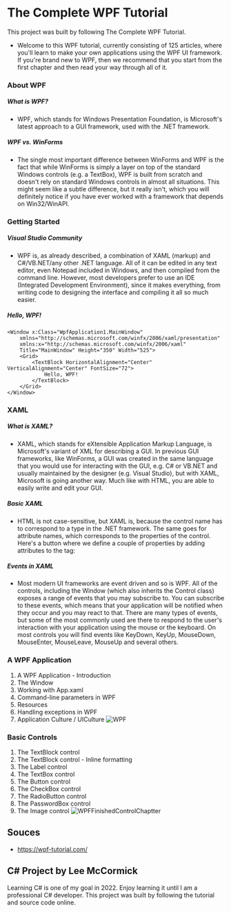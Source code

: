 # The Complete WPF Tutorial
This project was built by following The Complete WPF Tutorial.
- Welcome to this WPF tutorial, currently consisting of 125 articles, where you'll learn to make your own applications using the WPF UI framework. If you're brand new to WPF, then we recommend that you start from the first chapter and then read your way through all of it.

### About WPF
##### What is WPF?
- WPF, which stands for Windows Presentation Foundation, is Microsoft's latest approach to a GUI framework, used with the .NET framework.
##### WPF vs. WinForms
- The single most important difference between WinForms and WPF is the fact that while WinForms is simply a layer on top of the standard Windows controls (e.g. a TextBox), WPF is built from scratch and doesn't rely on standard Windows controls in almost all situations. This might seem like a subtle difference, but it really isn't, which you will definitely notice if you have ever worked with a framework that depends on Win32/WinAPI.

### Getting Started
##### Visual Studio Community 
- WPF is, as already described, a combination of XAML (markup) and C#/VB.NET/any other .NET language. All of it can be edited in any text editor, even Notepad included in Windows, and then compiled from the command line. However, most developers prefer to use an IDE (Integrated Development Environment), since it makes everything, from writing code to designing the interface and compiling it all so much easier.
##### Hello, WPF! 
```
<Window x:Class="WpfApplication1.MainWindow"
    xmlns="http://schemas.microsoft.com/winfx/2006/xaml/presentation"
    xmlns:x="http://schemas.microsoft.com/winfx/2006/xaml"
    Title="MainWindow" Height="350" Width="525">
    <Grid>
        <TextBlock HorizontalAlignment="Center" VerticalAlignment="Center" FontSize="72">
            Hello, WPF!
        </TextBlock>
    </Grid>
</Window>
```

### XAML
##### What is XAML?
- XAML, which stands for eXtensible Application Markup Language, is Microsoft's variant of XML for describing a GUI. In previous GUI frameworks, like WinForms, a GUI was created in the same language that you would use for interacting with the GUI, e.g. C# or VB.NET and usually maintained by the designer (e.g. Visual Studio), but with XAML, Microsoft is going another way. Much like with HTML, you are able to easily write and edit your GUI.
##### Basic XAML
- HTML is not case-sensitive, but XAML is, because the control name has to correspond to a type in the .NET framework. The same goes for attribute names, which corresponds to the properties of the control. Here's a button where we define a couple of properties by adding attributes to the tag:
##### Events in XAML
- Most modern UI frameworks are event driven and so is WPF. All of the controls, including the Window (which also inherits the Control class) exposes a range of events that you may subscribe to. You can subscribe to these events, which means that your application will be notified when they occur and you may react to that. There are many types of events, but some of the most commonly used are there to respond to the user's interaction with your application using the mouse or the keyboard. On most controls you will find events like KeyDown, KeyUp, MouseDown, MouseEnter, MouseLeave, MouseUp and several others.

### A WPF Application
1) A WPF Application - Introduction
2) The Window
3) Working with App.xaml
4) Command-line parameters in WPF
5) Resources
6) Handling exceptions in WPF
7) Application Culture / UICulture
![WPF](https://user-images.githubusercontent.com/57606580/160490005-fa19a057-2166-4b99-975b-1e9555db9dbb.PNG)

### Basic Controls
1) The TextBlock control
2) The TextBlock control - Inline formatting
3) The Label control
4) The TextBox control
5) The Button control
6) The CheckBox control
7) The RadioButton control
8) The PasswordBox control
9) The Image control
![WPFFinishedControlChaptter](https://user-images.githubusercontent.com/57606580/161629470-172f39d3-4387-4317-998e-642002ec8aff.JPG)

## Souces
- https://wpf-tutorial.com/

## C# Project by Lee McCormick
Learning C# is one of my goal in 2022. Enjoy learning it until I am a professional C# developer. This project was built by following the tutorial and source code online.
